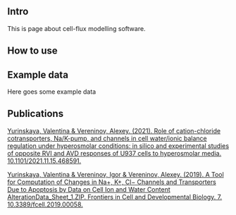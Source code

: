 ## Intro
This is page about cell-flux modelling software.

## How to use

## Example data
Here goes some example data


## Publications

[Yurinskaya, Valentina & Vereninov, Alexey. (2021). Role of cation-chloride cotransporters, Na/K-pump, and channels in cell water/ionic balance regulation under hyperosmolar conditions: in silico and experimental studies of opposite RVI and AVD responses of U937 cells to hyperosmolar media. 10.1101/2021.11.15.468591. ](https://www.researchgate.net/publication/356271762_Role_of_cation-chloride_cotransporters_NaK-pump_and_channels_in_cell_waterionic_balance_regulation_under_hyperosmolar_conditions_in_silico_and_experimental_studies_of_opposite_RVI_and_AVD_responses_of)

[Yurinskaya, Valentina & Vereninov, Igor & Vereninov, Alexey. (2019). A Tool for Computation of Changes in Na+, K+, Cl− Channels and Transporters Due to Apoptosis by Data on Cell Ion and Water Content AlterationData_Sheet_1.ZIP. Frontiers in Cell and Developmental Biology. 7. 10.3389/fcell.2019.00058.](https://www.researchgate.net/publication/332490963_A_Tool_for_Computation_of_Changes_in_Na_K_Cl-_Channels_and_Transporters_Due_to_Apoptosis_by_Data_on_Cell_Ion_and_Water_Content_AlterationData_Sheet_1ZIP)
 
 
